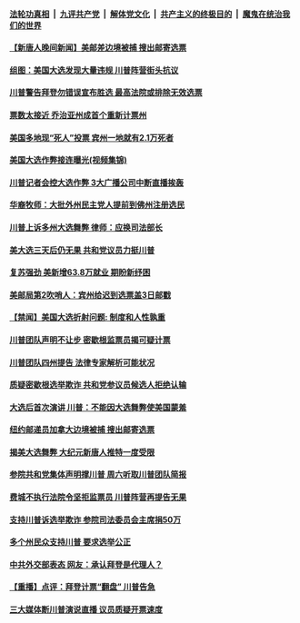 

####  [法轮功真相](../../../../basic/blob/master/README.md?t=11071502) &nbsp;|&nbsp; [九评共产党](../../../../9ping.md/blob/master/README.md?t=11071502) &nbsp;|&nbsp; [解体党文化](../../../../jtdwh.md/blob/master/README.md?t=11071502)  &nbsp;|&nbsp; [共产主义的终极目的](../../../../gczydzjmd.md/blob/master/README.md?t=11071502) &nbsp;|&nbsp; [魔鬼在统治我们的世界](../../../../mgztzwmdsj.md/blob/master/README.md?t=11071502) 

#### [【新唐人晚间新闻】美邮差边境被捕 搜出邮寄选票](../pages/prog203/a102981263.md?t=11071502) 

#### [组图：美国大选发现大量违规 川普阵营街头抗议](../pages/prog203/a102981133.md?t=11071502) 



#### [川普警告拜登勿错误宣布胜选 最高法院或排除无效选票](../pages/prog203/a102981091.md?t=11071502) 

#### [票数太接近 乔治亚州成首个重新计票州](../pages/prog203/a102981093.md?t=11071502) 

#### [美国多地现“死人”投票 宾州一地就有2.1万死者](../pages/prog203/a102981089.md?t=11071502) 

#### [美国大选作弊接连曝光(视频集锦)](../pages/prog203/a102981021.md?t=11071502) 

#### [川普记者会控大选作弊 3大广播公司中断直播挨轰](../pages/prog203/a102980953.md?t=11071502) 

#### [华裔牧师：大批外州民主党人提前到佛州注册选民](../pages/prog203/a102980903.md?t=11071502) 

#### [川普上诉多州大选舞弊 律师：应换司法部长](../pages/prog203/a102980979.md?t=11071502) 

#### [美大选三天后仍无果 共和党议员力挺川普](../pages/prog203/a102980960.md?t=11071502) 

#### [复苏强劲 美新增63.8万就业 期盼新纾困](../pages/prog203/a102980894.md?t=11071502) 

#### [美邮局第2吹哨人：宾州给迟到选票盖3日邮戳](../pages/prog203/a102980889.md?t=11071502) 

#### [【禁闻】美国大选折射问题: 制度和人性孰重](../pages/prog203/a102980944.md?t=11071502) 

#### [川普团队声明不让步 密歇根监票员揭可疑计票](../pages/prog203/a102980933.md?t=11071502) 


#### [川普团队四州提告 法律专家解析可能状况](../pages/prog203/a102980917.md?t=11071502) 

#### [质疑密歇根选举欺诈 共和党参议员候选人拒绝认输](../pages/prog203/a102980802.md?t=11071502) 

#### [大选后首次演讲 川普：不能因大选舞弊使美国蒙羞](../pages/prog203/a102980778.md?t=11071502) 

#### [纽约邮递员加拿大边境被捕 搜出邮寄选票](../pages/prog203/a102980861.md?t=11071502) 

#### [揭美大选舞弊 大纪元新唐人推特一度受限](../pages/prog203/a102980716.md?t=11071502) 


#### [参院共和党集体声明撑川普 周六听取川普团队简报](../pages/prog203/a102980809.md?t=11071502) 

#### [费城不执行法院令坚拒监票员 川普阵营再提告无果](../pages/prog203/a102980757.md?t=11071502) 

#### [支持川普诉选举欺诈 参院司法委员会主席捐50万](../pages/prog203/a102980689.md?t=11071502) 

#### [多个州民众支持川普 要求选举公正](../pages/prog203/a102980766.md?t=11071502) 

#### [中共外交部表态 网友：承认拜登是代理人？](../pages/prog203/a102980771.md?t=11071502) 

#### [【重播】点评：拜登计票“翻盘” 川普告急](../pages/prog203/a102980749.md?t=11071502) 

#### [三大媒体断川普演说直播 议员质疑开票速度](../pages/prog203/a102980729.md?t=11071502) 

